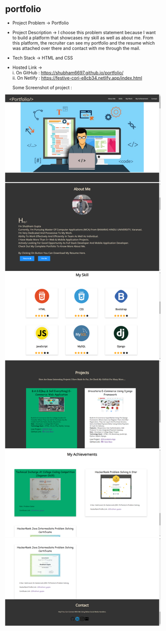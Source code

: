# portfolio

* Project Problem -> Portfolio
* Project Description ->
    I choose this problem statement because I want to build a platform that showcases my skill as well as about me. From this platform, the recruiter can see my portfolio and the     resume which was attached over there and contact with me through the mail.

* Tech Stack -> HTML and CSS

* Hosted Link -> <br/>
  i. On GitHub : https://shubham6697.github.io/portfolio/<br/>
  ii. On Netlify : https://festive-cori-e8cb34.netlify.app/index.html
   
   Some Screenshot of project :
   
 ![Screenshot (1)](https://github.com/Shubham6697/portfolio/blob/c0f277ab29147f21c00ee755bcc0923248a087b0/Screenshot/Screenshot%20(6).png)
 ![Screenshot (2)](https://github.com/Shubham6697/portfolio/blob/d2e035982e4f47ac42d3edb44b9612f805a53841/Screenshot/Screenshot%20(7).png)
 ![Screenshot (3)](https://github.com/Shubham6697/portfolio/blob/d2e035982e4f47ac42d3edb44b9612f805a53841/Screenshot/Screenshot%20(8).png)
 ![Screenshot (4](https://github.com/Shubham6697/portfolio/blob/d2e035982e4f47ac42d3edb44b9612f805a53841/Screenshot/Screenshot%20(9).png)
 ![Screenshot (5](https://github.com/Shubham6697/portfolio/blob/d2e035982e4f47ac42d3edb44b9612f805a53841/Screenshot/Screenshot%20(10).png)
 ![Screenshot (6](https://github.com/Shubham6697/portfolio/blob/d2e035982e4f47ac42d3edb44b9612f805a53841/Screenshot/Screenshot%20(11).png)
  
  
